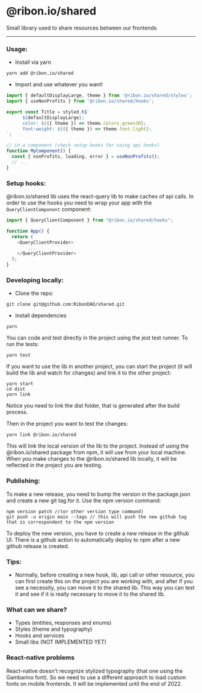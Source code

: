 # @ribon.io/shared
Small library used to share resources between our frontends
<hr/>



### Usage:
- Install via yarn
 ```console
yarn add @ribon.io/shared
```

- Import and use whatever you want!
```js
import { defaultDisplayLarge, theme } from '@ribon.io/shared/styles';
import { useNonProfits } from '@ribon.io/shared/hooks';

export const Title = styled.h1`
      ${defaultDisplayLarge};
      color: ${({ theme }) => theme.colors.green30};
      font-weight: ${({ theme }) => theme.font.light};
`;

// in a component (check setup hooks for using api hooks)
function MyComponent() {
  const { nonProfits, loading, error } = useNonProfits();
  // ...
}
```

### Setup hooks:
@ribon.io/shared lib uses the react-query lib to make caches of api calls. In order to use the
hooks you need to wrap your app with the `QueryClientComponent` component:
```js
import { QueryClientComponent } from "@ribon.io/shared/hooks";

function App() {
  return (
    <QueryClientProvider>
        ...
    </QueryClientProvider>
  );
}
```

### Developing locally:
- Clone the repo:
```console
git clone git@github.com:RibonDAO/shared.git  
```
- Install dependencies
```console
yarn
```
You can code and test directly in the project using the jest test runner. To run the tests:
```console
yarn test
```

If you want to use the lib in another project, you can start the project (it will build the lib and watch for changes) and link it to the other project:
```console
yarn start
cd dist
yarn link
```
Notice you need to link the dist folder, that is generated after the build process.

Then in the project you want to test the changes:
```console
yarn link @ribon.io/shared
```
This will link the local version of the lib to the project. Instead of using the @ribon.io/shared package from npm, it will use
from your local machine. When you make changes to the @ribon.io/shared lib locally, it will be reflected in the project you are testing.

### Publishing:
To make a new release, you need to bump the version in the package.json and create a new git tag for it. Use the npm version command:
```console
npm version patch //(or other version type command)
git push -u origin main --tags // this will push the new github tag that is correspondent to the npm version
```

To deploy the new version, you have to create a new release in the github UI.
There is a github action to automatically deploy to npm after a new github release is created.

### Tips:
- Normally, before creating a new hook, lib, api call or other resource, you can first create this on the project you are working with, and after if
you see a necessity, you can move it to the shared lib. This way you can test it and see if it is really necessary to move it to the shared lib.

### What can we share?
- Types (entities, responses and enums)
- Styles (theme and typography)
- Hooks and services
- Small libs (NOT IMPLEMENTED YET)



### React-native problems
React-native doesn't recognize stylized typography (that one using the Gambarino font). So we need to use a different approach to load custom fonts on mobile frontends.
It will be implemented until the end of 2022.



